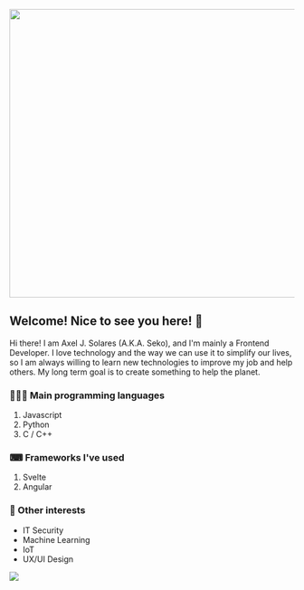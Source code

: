 [<img src="https://ik.imagekit.io/sekosolares/SekoSite/FB-Cover2_G34ySu9i6.png" width="510">](https://www.seko.dev)

## Welcome! Nice to see you here! 🦉

Hi there! I am Axel J. Solares (A.K.A. Seko), and I'm mainly a Frontend Developer. I love technology and the way we can use it to simplify our lives, so I am always willing to learn new technologies to improve my job and help others.
My long term goal is to create something to help the planet.


### 👨🏻‍💻 Main programming languages

1. Javascript
2. Python
3. C / C++


### ⌨ Frameworks I've used

1. Svelte
2. Angular


### 🤔 Other interests

- IT Security
- Machine Learning
- IoT
- UX/UI Design

<img src="https://cr-skills-chart-widget.azurewebsites.net/api/api?username=sekosolares&height=100&skills=JavaScript,Python,C,C%2B%2B,Svelte">

<!--
**sekosolares/sekosolares** is a ✨ _special_ ✨ repository because its `README.md` (this file) appears on your GitHub profile.

Here are some ideas to get you started:

- 🔭 I’m currently working on ...
- 🌱 I’m currently learning ...
- 👯 I’m looking to collaborate on ...
- 🤔 I’m looking for help with ...
- 💬 Ask me about ...
- 📫 How to reach me: ...
- 😄 Pronouns: ...
- ⚡ Fun fact: ...
-->
